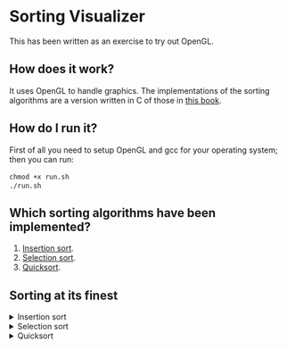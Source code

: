# Sorting Visualizer
This has been written as an exercise to try out OpenGL.

## How does it work?
It uses OpenGL to handle graphics. The implementations of the sorting algorithms are a version written in C of those in [this book](https://www.amazon.it/Introduction-Algorithms-Thomas-H-Cormen/dp/0262033844).

## How do I run it?
First of all you need to setup OpenGL and gcc for your operating system; then you can run:

    chmod +x run.sh
    ./run.sh

## Which sorting algorithms have been implemented?
1. [Insertion sort](https://en.wikipedia.org/wiki/Insertion_sort). 
2. [Selection sort](https://en.wikipedia.org/wiki/Selection_sort).
3. [Quicksort](https://en.wikipedia.org/wiki/Quicksort).

## Sorting at its finest

<details>
  <summary>Insertion sort</summary>  
This is the final result.  

![Insertion sort](GIFs/insertionsort.gif)  
</details>  

<details>
  <summary>Selection sort</summary>  
This is the final result.  

![Selection sort](GIFs/selectionsort.gif)
</details>

<details>
  <summary>Quicksort</summary>  
This is the final result.  

![Quicksort](GIFs/quicksort.gif)

</details>
